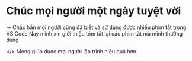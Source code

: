 # Chúc mọi người một ngày tuyệt vời

=> Chắc hẳn mọi người cũng đã biết và
sử dụng được nhiều phím tắt trong VS Code
Nay mình xin giới thiệu tóm tắt lại các phím tắt
mà mình thường dùng

</> Mong giúp được mọi người lập trình hiệu quả hơn
